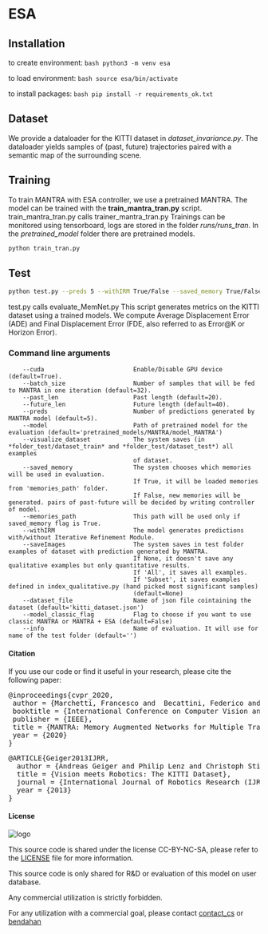# ESA


## Installation
to create environment: ```bash python3 -m venv esa```

to load environment: ```bash source esa/bin/activate```

to install packages: ```bash pip install -r requirements_ok.txt```


## Dataset
We provide a dataloader for the KITTI dataset in *dataset_invariance.py*. The dataloader yields samples of (past, future) trajectories paired with a semantic map of the surrounding scene.

## Training
To train MANTRA with ESA controller, we use a pretrained MANTRA. 
The model can be trained with the **train_mantra_tran.py** script. train_mantra_tran.py calls trainer_mantra_tran.py
Trainings can be monitored using tensorboard, logs are stored in the folder *runs/runs_tran*.
In the *pretrained_model* folder there are pretrained models.

```bash
python train_tran.py
```


## Test
```bash
python test.py --preds 5 --withIRM True/False --saved_memory True/False
```
test.py calls evaluate_MemNet.py
This script generates metrics on the KITTI dataset using a trained models. We compute Average Displacement Error (ADE) and Final Displacement Error (FDE, also referred to as Error@K or Horizon Error).

### Command line arguments
```
    --cuda                         Enable/Disable GPU device (default=True).
    --batch_size                   Number of samples that will be fed to MANTRA in one iteration (default=32).
    --past_len                     Past length (default=20).
    --future_len                   Future length (default=40).
    --preds                        Number of predictions generated by MANTRA model (default=5).
    --model                        Path of pretrained model for the evaluation (default='pretrained_models/MANTRA/model_MANTRA')
    --visualize_dataset            The system saves (in *folder_test/dataset_train* and *folder_test/dataset_test*) all examples
                                   of dataset.
    --saved_memory                 The system chooses which memories will be used in evaluation.
                                   If True, it will be loaded memories from 'memories_path' folder.
                                   If False, new memories will be generated. pairs of past-future will be decided by writing controller of model.
    --memories_path                This path will be used only if saved_memory flag is True.
    --withIRM                      The model generates predictions with/without Iterative Refinement Module.
    --saveImages                   The system saves in test folder examples of dataset with prediction generated by MANTRA.
                                   If None, it doesn't save any qualitative examples but only quantitative results.
                                   If 'All', it saves all examples.
                                   If 'Subset', it saves examples defined in index_qualitative.py (hand picked most significant samples)
                                   (default=None)
    --dataset_file                 Name of json file cointaining the dataset (default='kitti_dataset.json')
    --model_classic_flag           Flag to choose if you want to use classic MANTRA or MANTRA + ESA (default=False)
    --info                         Name of evaluation. It will use for name of the test folder (default='')

```


#### Citation

If you use our code or find it useful in your research, please cite the following paper:


<pre class='bibtex'>
@inproceedings{cvpr_2020,
 author = {Marchetti, Francesco and  Becattini, Federico and Seidenari, Lorenzo and Del Bimbo, Alberto},
 booktitle = {International Conference on Computer Vision and Pattern Recognition (CVPR)},
 publisher = {IEEE},
 title = {MANTRA: Memory Augmented Networks for Multiple Trajectory Prediction},
 year = {2020}
}
</pre>

<pre class='bibtex'>
@ARTICLE{Geiger2013IJRR,
  author = {Andreas Geiger and Philip Lenz and Christoph Stiller and Raquel Urtasun},
  title = {Vision meets Robotics: The KITTI Dataset},
  journal = {International Journal of Robotics Research (IJRR)},
  year = {2013}
}
</pre>

#### License

![logo](logo-imra.png)

This source code is shared under the license CC-BY-NC-SA, please refer to the [LICENSE](LICENSE) file for more information.

This source code is only shared for R&D or evaluation of this model on user database.

Any commercial utilization is strictly forbidden.

For any utilization with a commercial goal, please contact [contact_cs](mailto:contact_cs@imra-europe.com) or [bendahan](mailto:bendahan@imra-europe.com)
